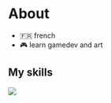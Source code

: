 
<h1>About</h1>

- 🇫🇷 french
- 🎮 learn gamedev and art

</li>

<h2>My skills </h2>
<p>
  <a href="https://skillicons.dev">
    <img src="https://skillicons.dev/icons?i=photoshop,illustrator,html,css,godot" />
  </a>
</p>

